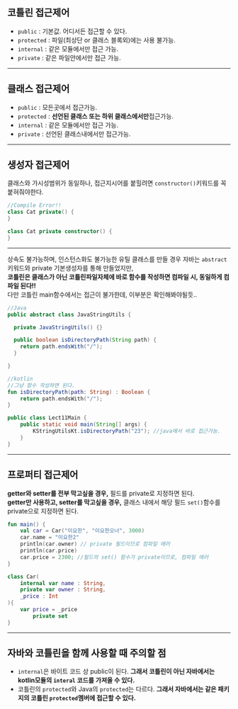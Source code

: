## 코틀린 접근제어
- ```public``` : 기본값. 어디서든 접근할 수 있다.
- ```protected``` : 파일(최상단 or 클래스 블록외)에는 사용 불가능.
- ```internal``` : 같은 모듈에서만 접근 가능.
- ```private``` : 같은 파일안에서만 접근 가능.
---
## 클래스 접근제어
- ```public``` : 모든곳에서 접근가능.
- ```protected``` : **선언된 클래스 또는 하위 클래스에서만**접근가능.
- ```internal``` : 같은 모듈에서만 접근 가능.
- ```private``` : 선언된 클래스내에서만 접근가능.
---
## 생성자 접근제어
클래스와 가시성범위가 동일하나, 접근지시어를 붙힐려면 ```constructor()```키워드를 꼭 붙혀줘야한다. 
```kotlin
//Compile Error!!
class Cat private() { 
}

class Cat private constructor() {
}
```
---
상속도 불가능하며, 인스턴스화도 불가능한 유틸 클래스를 만들 경우 자바는 ```abstract```키워드와 private 기본생성자를 통해 만들었지만,  
**코틀린은 클래스가 아닌 코틀린파일자체에 바로 함수를 작성하면 컴파일 시, 동일하게 컴파일 된다!!**  
다만 코틀린 main함수에서는 접근이 불가한데, 이부분은 확인해봐야될듯..
```java
//Java
public abstract class JavaStringUtils {

  private JavaStringUtils() {}

  public boolean isDirectoryPath(String path) {
    return path.endsWith("/");
  }

}
```
```kotlin
//kotlin
//그냥 함수 작성하면 된다.
fun isDirectoryPath(path: String) : Boolean {
    return path.endsWith("/");
}
```
```java
public class Lect11Main {
    public static void main(String[] args) {
        KStringUtilsKt.isDirectoryPath("23"); //java에서 바로 접근가능.
    }
}
```
---
## 프로퍼티 접근제어
**getter와 setter를 전부 막고싶을 경우,** 필드를 private로 지정하면 된다.  
**getter만 사용하고, setter를 막고싶을 경우,** 클래스 내에서 해당 필드 ```set()```함수를 private으로 지정하면 된다.

```kotlin
fun main() {
    val car = Car("이요한", "이요한오너", 3000)
    car.name = "이요한2"
    println(car.owner) // private 필드이므로 컴파일 에러
    println(car.price)
    car.price = 2300; //필드의 set() 함수가 private이므로, 컴파일 에러
}

class Car(
    internal var name : String,
    private var owner : String,
    _price : Int
){
    var price = _price
        private set
}
```
---
## 자바와 코틀린을 함께 사용할 때 주의할 점
- ```internal```은 바이트 코드 상 public이 된다. **그래서 코틀린이 아닌 자바에서는 kotlin모듈의 ```interal``` 코드를 가져올 수 있다.**
- 코틀린의 ```protected```와 Java의 ```protected```는 다르다. **그래서 자바에서는 같은 패키지의 코틀린 ```protected```멤버에 접근할 수 있다.**